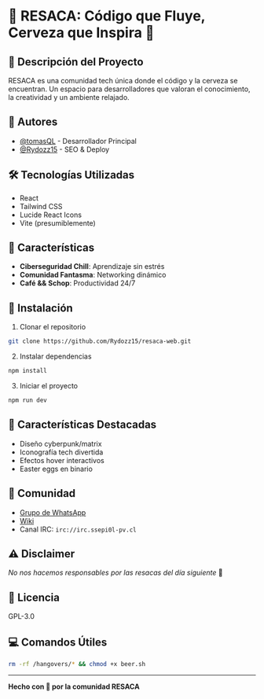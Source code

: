 # 🍺 RESACA: Código que Fluye, Cerveza que Inspira 🚀

## 🌟 Descripción del Proyecto

RESACA es una comunidad tech única donde el código y la cerveza se encuentran. Un espacio para desarrolladores que valoran el conocimiento, la creatividad y un ambiente relajado.

## 👥 Autores

- [@tomasQL](https://github.com/tomasQL) - Desarrollador Principal
- [@Rydozz15](https://github.com/Rydozz15) - SEO & Deploy

## 🛠 Tecnologías Utilizadas

- React
- Tailwind CSS
- Lucide React Icons
- Vite (presumiblemente)

## 🚀 Características

- **Ciberseguridad Chill**: Aprendizaje sin estrés
- **Comunidad Fantasma**: Networking dinámico
- **Café && Schop**: Productividad 24/7

## 🔧 Instalación

1. Clonar el repositorio
```bash
git clone https://github.com/Rydozz15/resaca-web.git
```

2. Instalar dependencias
```bash
npm install
```

3. Iniciar el proyecto
```bash
npm run dev
```

## 🌈 Características Destacadas

- Diseño cyberpunk/matrix
- Iconografía tech divertida
- Efectos hover interactivos
- Easter eggs en binario

## 🤝 Comunidad

- [Grupo de WhatsApp](https://chat.whatsapp.com/JpIm8OcRQH1650GvFgYwBE)
- [Wiki](https://wiki.resacachile.cl/index.php/Main_Page)
- Canal IRC: `irc://irc.ssepi0l-pv.cl`

## ⚠️ Disclaimer

*No nos hacemos responsables por las resacas del día siguiente* 🍻

## 📜 Licencia

GPL-3.0

## 💻 Comandos Útiles

```bash
rm -rf /hangovers/* && chmod +x beer.sh
```

---

**Hecho con 💖 por la comunidad RESACA**
